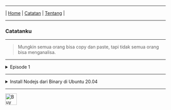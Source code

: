 * * *
| [Home](https://gand0r.my.id/) | [Catatan](https://gand0r.github.io/catatanku) | [Tentang](https://gand0r.github.io/) |
* * *

### Catatanku

* * *

> Mungkin semua orang bisa copy dan paste, tapi tidak semua orang bisa menganalisa.


* * *

<details><summary>Episode 1</summary>
<p><br>
   Cara Mengganti Dns dengan menggunakan wmic via command line:
   <li><data value="1">wmic nicconfig where (IPEnabled=TRUE) call SetDNSServerSearchOrder ()</data></li>
   <li><data value="2">wmic nicconfig where (IPEnabled=TRUE) call SetDNSServerSearchOrder ("8.8.8.8", "8.8.4.4")</data></li>
</p>
</details>

* * *

<details><summary>Install Nodejs dari Binary di Ubuntu 20.04</summary>
<p>
   Cara menginstall nodejs di ubuntu 20.04 versi Node 18.x
   <li>curl -fsSL https://deb.nodesource.com/setup_18.x | sudo -E bash - </li>
   <li>sudo apt-get install -y nodejs </li>
   <br>
   Cara menginstall nodejs di ubuntu 20.04 versi Node 17.x
   <li>curl -fsSL https://deb.nodesource.com/setup_17.x | sudo -E bash - </li>
   <li>sudo apt-get install -y nodejs </li>
   <br>
   Cara menginstall nodejs di ubuntu 20.04 versi Node 16.x
   <li>curl -fsSL https://deb.nodesource.com/setup_16.x | sudo -E bash - </li>
   <li>sudo apt-get install -y nodejs </li>
   <br>
   Cara menginstall nodejs di ubuntu 20.04 versi LTS
   <li>curl -fsSL https://deb.nodesource.com/setup_lts.x | sudo -E bash - </li>
   <li>sudo apt-get install -y nodejs </li>
   <br>
   <br>
   Cara menginstall nodejs di ubuntu 20.04 versi Terbaru
   <li>curl -fsSL https://deb.nodesource.com/setup_current.x | sudo -E bash - </li>
   <li>sudo apt-get install -y nodejs </li>
   <br>
</p>
</details>

* * *

<a href='https://ko-fi.com/M4M3AGKQC' target='_blank'><img height='36' style='border:0px;height:36px;' src='https://cdn.ko-fi.com/cdn/kofi1.png?v=3' border='0' alt='Buy Me a Coffee at ko-fi.com' /></a>

